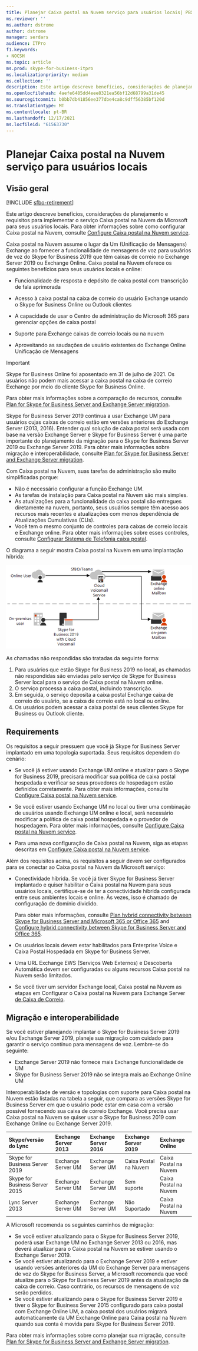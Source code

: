 ```yaml
---
title: Planejar Caixa postal na Nuvem serviço para usuários locais| PBX Skype for Business Server 2019
ms.reviewer: ''
ms.author: dstrome
author: dstrome
manager: serdars
audience: ITPro
f1.keywords:
- NOCSH
ms.topic: article
ms.prod: skype-for-business-itpro
ms.localizationpriority: medium
ms.collection: ''
description: Este artigo descreve benefícios, considerações de planejamento e requisitos para implementar o Caixa postal na Nuvem da Microsoft serviço. Para obter informações sobre como configurar Caixa postal na Nuvem, consulte Configuring Caixa postal na Nuvem.
ms.openlocfilehash: 4aefe6485dd4eee8321ea56bf12d68799a31de45
ms.sourcegitcommit: b0bb7db41856ee377dbe4ca8c9dff56385bf120d
ms.translationtype: MT
ms.contentlocale: pt-BR
ms.lasthandoff: 12/17/2021
ms.locfileid: "61563730"
---
```

# <a name="plan-cloud-voicemail-service-for-on-premises-users"></a>Planejar Caixa postal na Nuvem serviço para usuários locais

## <a name="overview"></a>Visão geral

[!INCLUDE [sfbo-retirement](../../Hub/includes/sfbo-retirement.md)]

Este artigo descreve benefícios, considerações de planejamento e requisitos para implementar o serviço Caixa postal na Nuvem da Microsoft para seus usuários locais. Para obter informações sobre como configurar Caixa postal na Nuvem, consulte [Configure Caixa postal na Nuvem service](configure-cloud-voicemail.md).

Caixa postal na Nuvem assume o lugar da Um (Unificação de Mensagens) Exchange ao fornecer a funcionalidade de mensagens de voz para usuários de voz do Skype for Business 2019 que têm caixas de correio no Exchange Server 2019 ou Exchange Online. Caixa postal na Nuvem oferece os seguintes benefícios para seus usuários locais e online:

- Funcionalidade de resposta e depósito de caixa postal com transcrição de fala aprimorada

- Acesso à caixa postal na caixa de correio do usuário Exchange usando o Skype for Business Online ou Outlook clientes

- A capacidade de usar o Centro de administração do Microsoft 365 para gerenciar opções de caixa postal

- Suporte para Exchange caixas de correio locais ou na nuvem

- Aproveitando as saudações de usuário existentes do Exchange Online Unificação de Mensagens

> [!Important]
> Skype for Business Online foi aposentado em 31 de julho de 2021. Os usuários não podem mais acessar a caixa postal na caixa de correio Exchange por meio do cliente Skype for Business Online.

Para obter mais informações sobre a comparação de recursos, consulte [Plan for Skype for Business Server and Exchange Server migration](plan-um-migration.md).

Skype for Business Server 2019 continua a usar Exchange UM para usuários cujas caixas de correio estão em versões anteriores do Exchange Server (2013, 2016).  Entender qual solução de caixa postal será usada com base na versão Exchange Server e Skype for Business Server é uma parte importante do planejamento da migração para o Skype for Business Server 2019 ou Exchange Server 2019. Para obter mais informações sobre migração e interoperabilidade, consulte [Plan for Skype for Business Server and Exchange Server migration](plan-um-migration.md).

Com Caixa postal na Nuvem, suas tarefas de administração são muito simplificadas porque:

- Não é necessário configurar a função Exchange UM.
- As tarefas de instalação para Caixa postal na Nuvem são mais simples.
- As atualizações para a funcionalidade da caixa postal são entregues diretamente na nuvem, portanto, seus usuários sempre têm acesso aos recursos mais recentes e atualizações com menos dependência de Atualizações Cumulativas (CUs).
- Você tem o mesmo conjunto de controles para caixas de correio locais e Exchange online. Para obter mais informações sobre esses controles, consulte [Configurar Sistema de Telefonia caixa postal](https://support.office.com/article/Set-up-Phone-System-voicemail-Admin-help-9c590873-b014-4df3-9e27-1bb97322a79d).

O diagrama a seguir mostra Caixa postal na Nuvem em uma implantação híbrida:

![SfB Caixa postal na Nuvem.](../../sfbserver2019/media/plan-cloud-voice-mail-server1.png)

As chamadas não respondidas são tratadas da seguinte forma:  

1. Para usuários que estão Skype for Business 2019 no local, as chamadas não respondidas são enviadas pelo serviço de Skype for Business Server local para o serviço de Caixa postal na Nuvem online.
2. O serviço processa a caixa postal, incluindo transcrição.
3. Em seguida, o serviço deposita a caixa postal Exchange caixa de correio do usuário, se a caixa de correio está no local ou online.  
4. Os usuários podem acessar a caixa postal de seus clientes Skype for Business ou Outlook cliente.

## <a name="requirements"></a>Requirements

Os requisitos a seguir pressuem que você já Skype for Business Server implantado em uma topologia suportada.  Seus requisitos dependem do cenário:

- Se você já estiver usando Exchange UM online e atualizar para o Skype for Business 2019, precisará modificar sua política de caixa postal hospedada e verificar se seus provedores de hospedagem estão definidos corretamente. Para obter mais informações, consulte [Configure Caixa postal na Nuvem service](configure-cloud-voicemail.md).

- Se você estiver usando Exchange UM no local ou tiver uma combinação de usuários usando Exchange UM online e local, será necessário modificar a política de caixa postal hospedada e o provedor de hospedagem.  Para obter mais informações, consulte [Configure Caixa postal na Nuvem service](configure-cloud-voicemail.md).

- Para uma nova configuração de Caixa postal na Nuvem, siga as etapas descritas em [Configure Caixa postal na Nuvem service](configure-cloud-voicemail.md).

Além dos requisitos acima, os requisitos a seguir devem ser configurados para se conectar ao Caixa postal na Nuvem da Microsoft serviço:

- Conectividade híbrida. Se você já tiver Skype for Business Server implantado e quiser habilitar o Caixa postal na Nuvem para seus usuários locais, certifique-se de ter a conectividade híbrida configurada entre seus ambientes locais e online. Às vezes, isso é chamado de configuração de domínio dividido.

   Para obter mais informações, consulte [Plan hybrid connectivity between Skype for Business Server and Microsoft 365 or Office 365](plan-hybrid-connectivity.md) and [Configure hybrid connectivity between Skype for Business Server and Office 365](configure-hybrid-connectivity.md).

- Os usuários locais devem estar habilitados para Enterprise Voice e Caixa Postal Hospedada em Skype for Business Server.

- Uma URL Exchange EWS (Serviços Web Externos) e Descoberta Automática devem ser configuradas ou alguns recursos Caixa postal na Nuvem serão limitados.

- Se você tiver um servidor Exchange local, Caixa postal na Nuvem as etapas em Configurar o Caixa postal na Nuvem para Exchange Server [de Caixa de Correio](/microsoftteams/set-up-phone-system-voicemail#set-up-cloud-voicemail-for-exchange-server-mailbox-users).

## <a name="migration-and-interoperability"></a>Migração e interoperabilidade

Se você estiver planejando implantar o Skype for Business Server 2019 e/ou Exchange Server 2019, planeje sua migração com cuidado para garantir o serviço contínuo para mensagens de voz. Lembre-se do seguinte:

- Exchange Server 2019 não fornece mais Exchange funcionalidade de UM
- Skype for Business Server 2019 não se integra mais ao Exchange Online UM

Interoperabilidade de versão e topologias com suporte para Caixa postal na Nuvem estão listadas na tabela a seguir, que compara as versões Skype for Business Server em que o usuário pode estar em casa com a versão possível fornecendo sua caixa de correio Exchange. Você precisa usar Caixa postal na Nuvem se quiser usar o Skype for Business 2019 com Exchange Online ou Exchange Server 2019.

| Skype/versão do Lync | Exchange Server 2013 | Exchange Server 2016 | Exchange Server 2019 | Exchange Online   |
|:---    |:--- |:--- |:--- |:---  |
| Skype for Business Server 2019 | Exchange Server UM | Exchange Server UM | Caixa Postal na Nuvem | Caixa Postal na Nuvem |
| Skype for Business Server 2015 | Exchange Server UM | Exchange Server UM | Sem suporte | Caixa Postal na Nuvem |
| Lync Server 2013 <br>  | Exchange Server UM | Exchange Server UM | Não Suportado | Caixa Postal na Nuvem |

A Microsoft recomenda os seguintes caminhos de migração:

- Se você estiver atualizando para o Skype for Business Server 2019, poderá usar Exchange UM no Exchange Server 2013 ou 2016, mas deverá atualizar para o Caixa postal na Nuvem se estiver usando o Exchange Server 2019.
- Se você estiver atualizando para o Exchange Server 2019 e estiver usando versões anteriores da UM do Exchange Server para mensagens de voz do Skype for Business Server, a Microsoft recomenda que você atualize para o Skype for Business Server 2019 antes da atualização da caixa de correio.  Caso contrário, os recursos de mensagens de voz serão perdidos.
- Se você estiver atualizando para o Skype for Business Server 2019 e tiver o Skype for Business Server 2015 configurado para caixa postal com Exchange Online UM, a caixa postal dos usuários migrará automaticamente da UM Exchange Online para Caixa postal na Nuvem quando sua conta é movida para Skype for Business Server 2019. 

Para obter mais informações sobre como planejar sua migração, consulte [Plan for Skype for Business Server and Exchange Server migration](plan-um-migration.md).